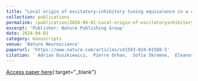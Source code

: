 ```yaml
---
title: "Local origin of excitatory–inhibitory tuning equivalence in a cortical network"
collection: publications
permalink: /publication/2024-04-01-Local-origin-of-excitatoryinhibitory-tuning-equivalence-in-a-cortical-network
excerpt: 'Publisher: Nature Publishing Group'
date: 2024-04-01
category: manuscripts
venue: 'Nature Neuroscience'
paperurl: 'https://www.nature.com/articles/s41593-024-01588-5'
citation: ' Adrian Duszkiewicz,  Pierre Orhan,  Sofia Skromne,  Eleanor Brown,  Eliott Owczarek,  Gilberto Vite,  Emma Wood,  Adrien Peyrache, &quot;Local origin of excitatory–inhibitory tuning equivalence in a cortical network.&quot; Nature Neuroscience, 2024.'
---
```



[Access paper here](https://www.nature.com/articles/s41593-024-01588-5){:target="_blank"}
